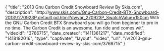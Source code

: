 {
    "title": "2013 Gnu Carbon Credit Snowboard Review By Skis.com",
    "description": "http:\/\/www.skis.com\/Gnu-Carbon-Credit-BTX-Snowboard-2013\/270923P,default,pd.html?dwvar_270923P_SwatchValue=150cm  With the GNU Carbon Credit BTX Snowboard you will go from beginner to pro in no time. The Carbon Credit is an awesome, fun ride and comes wit",
    "videoid": "3766715",
    "date_created": "1411361217",
    "date_modified": "1418182016",
    "type": "captivate",
    "layout": "video",
    "url": "\/v\/2013-gnu-carbon-credit-snowboard-review-by-skis-com\/3766715"
}